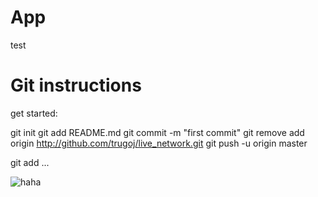 # App

test

# Git instructions

get started: 

git init
git add README.md
git commit -m "first commit"
git remove add origin http://github.com/trugoj/live_network.git
git push -u origin master

git add ...

![haha](http://martin.ganymed.org)
